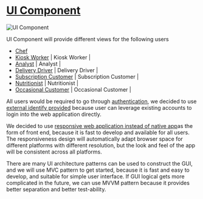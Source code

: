 # [UI Component](../../../README.md)

![UI Component](../images/ui_component.svg)

UI Component will provide different views for the following users 
+ [Chef](doc/personas/alice_(chef).md)
+ [Kiosk Worker](doc/personas/barbara_(kiosk_worker).md) | Kiosk Worker |
+ [Analyst](doc/personas/claire_(analyst).md) | Analyst |
+ [Delivery Driver](doc/personas/edward_(delivery_driver).md) | Delivery Driver |
+ [Subscription Customer](doc/personas/jennifer_(subscriber).md) | Subscription Customer |
+ [Nutritionist](doc/personas/mark_(nutritionist).md) | Nutritionist |
+ [Occasional Customer](doc/personas/scott_(eater).md) | Occasional Customer |

All users would be required to go through [authentication](doc/arc/adrs/adr_007.md), we decided to use [external identify provided](doc/arc/adrs/adr_007.md) because user can leverage existing accounts to login into the web application directly. 

We decided to use [responsive web application instead of native app](doc/arc/adrs/adr_012.md)as the form of front end, because it is fast to develop and available for all users. The responsiveness design will automatically adapt browser space for different platforms with different resolution, but the look and feel of the app will be consistent across all platforms.

There are many UI architecture patterns can be used to construct the GUI, and we will use MVC pattern to get started, because it is fast and easy to develop, and suitable for simple user interface. If GUI logical gets more complicated in the future, we can use MVVM pattern because it provides better separation and better test-ability. 


